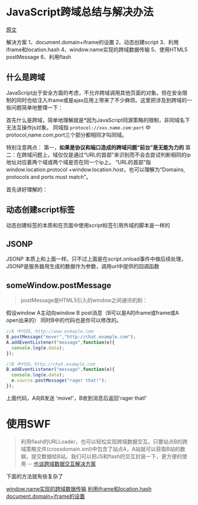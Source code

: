 JavaScript跨域总结与解决办法
============================
[原文](http://www.cnblogs.com/rainman/archive/2011/02/20/1959325.html)

解决方案
1、document.domain+iframe的设置
2、动态创建script
3、利用iframe和location.hash
4、window.name实现的跨域数据传输
5、使用HTML5 postMessage
6、利用flash

什么是跨域
----------
JavaScript出于安全方面的考虑，不允许跨域调用其他页面的对象。但在安全限制的同时也给注入iframe或是ajax应用上带来了不少麻烦。这里把涉及到跨域的一些问题简单地整理一下：

首先什么是跨域，简单地理解就是*因为JavaScript同源策略的限制，非同域名下无法互操作js对象。
同域指 `protocol://xxx.name.com:port` 中protocol,name.com,port三个部分都相同才叫同域。

特别注意两点：
第一，**如果是协议和端口造成的跨域问题“前台”是无能为力的**
第二：在跨域问题上，域仅仅是通过“URL的首部”来识别而不会去尝试判断相同的ip地址对应着两个域或两个域是否在同一个ip上。
“URL的首部”指window.location.protocol +window.location.host，也可以理解为“Domains, protocols and ports must match”。

首先讲好理解的：

动态创建script标签
------------------

动态创建标签的本质和在页面中使用script标签引用外域的脚本是一样的

JSONP
-----

JSONP 本质上和上面一样。只不过上面是在script.onload事件中做后续处理，JSONP是服务器用生成的数据作为参数，调用url中提供的回调函数

someWindow.postMessage
----------------------

> postMessage是HTML5引入的window之间通讯机制：

假设window A主动向window B post消息（B可以是A的iframe或frame或A open出来的）
同时B中的代码也是你可以修改的。

```javascript
//A 中代码, http://www.exmaple.com
B.postMessage("move!","http://chat.example.com");
A.addEventListener("message",function(e){
  console.log(e.data);
});
```

```javascript
//B 中代码，http://chat.example.com
B.addEventListener("message",function(e){
  console.log(e.data);
  e.source.postMessage("rager that!");
});
```

上面代码，A向B发送 'move!'，B收到消息后返回'rager that!'

使用SWF
=======

> 利用flash的URLLoader，也可以轻松实现跨域数据交互。只要站点B的跨域策略文件(crossdomain.xml)中包含了站点A，A站就可以获取B站的数据，提交数据给B站。我们可以把JS和flash的交互封装一下，更方便的使用 -- [也谈跨域数据交互解决方案](http://www.imququ.com/post/cross-origin-resource-sharing.html)


下面的方法就有些复杂了

[window.name实现的跨域数据传输](http://www.cnblogs.com/rainman/archive/2011/02/21/1960044.html)
[利用iframe和location.hash](http://www.cnblogs.com/rainman/archive/2011/02/20/1959325.html#m3)
[document.domain+iframe的设置](http://www.cnblogs.com/rainman/archive/2011/02/20/1959325.html#m1)
